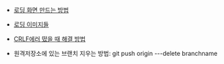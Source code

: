 * [로딩 화면 만드는 방법](https://seonkyu.tistory.com/18)

* [로딩 이미지들](https://icons8.com/preloaders/)

* [CRLF에러 떴을 때 해결 방법](https://blog.jaeyoon.io/2018/01/git-crlf.html)
* 원격저장소에 있는 브랜치 지우는 방법: git push origin ---delete branchname

